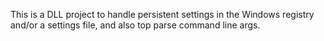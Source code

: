 This is a DLL project to handle persistent settings in the Windows registry and/or a settings file, and also top parse command line args.